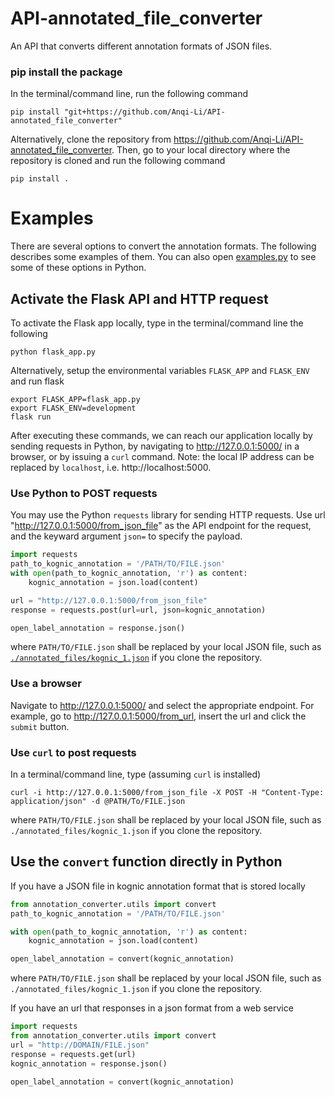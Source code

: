 # API-annotated_file_converter
An API that converts different annotation formats of JSON files.

### pip install the package
In the terminal/command line, run the following command
```
pip install "git+https://github.com/Anqi-Li/API-annotated_file_converter"
```

Alternatively, clone the repository from https://github.com/Anqi-Li/API-annotated_file_converter. Then, go to your local directory where the repository is cloned and run the following command
```
pip install .
```

# Examples
There are several options to convert the annotation formats. The following describes some examples of them. You can also open [examples.py](annotation_converter/examples.py) to see some of these options in Python.

## Activate the Flask API and HTTP request
To activate the Flask app locally, type in the terminal/command line the following
```
python flask_app.py
```
Alternatively, setup the environmental variables `FLASK_APP` and `FLASK_ENV` and run flask
```
export FLASK_APP=flask_app.py
export FLASK_ENV=development
flask run
```

After executing these commands, we can reach our application locally by sending requests in Python, by navigating to http://127.0.0.1:5000/ in a browser, or by issuing a `curl` command. Note: the local IP address can be replaced by `localhost`, i.e. http://localhost:5000. 

### Use Python to POST requests
You may use the Python `requests` library for sending HTTP requests. Use url "http://127.0.0.1:5000/from_json_file" as the API endpoint for the request, and the keyward argument `json=` to specify the payload.
```Python
import requests
path_to_kognic_annotation = '/PATH/TO/FILE.json'
with open(path_to_kognic_annotation, 'r') as content:
    kognic_annotation = json.load(content)

url = "http://127.0.0.1:5000/from_json_file"
response = requests.post(url=url, json=kognic_annotation)

open_label_annotation = response.json()
```
where `PATH/TO/FILE.json` shall be replaced by your local JSON file, such as [`./annotated_files/kognic_1.json`](./annotated_files/kognic_1.json) if you clone the repository.

### Use a browser
Navigate to http://127.0.0.1:5000/ and select the appropriate endpoint.
For example, go to http://127.0.0.1:5000/from_url, insert the url and click the `submit` button.

### Use `curl` to post requests
In a terminal/command line, type (assuming `curl` is installed)
```
curl -i http://127.0.0.1:5000/from_json_file -X POST -H "Content-Type: application/json" -d @PATH/To/FILE.json
```
where `PATH/TO/FILE.json` shall be replaced by your local JSON file, such as `./annotated_files/kognic_1.json` if you clone the repository.

## Use the `convert` function directly in Python
If you have a JSON file in kognic annotation format that is stored locally
```python
from annotation_converter.utils import convert
path_to_kognic_annotation = '/PATH/TO/FILE.json'

with open(path_to_kognic_annotation, 'r') as content:
    kognic_annotation = json.load(content)

open_label_annotation = convert(kognic_annotation)
```
where `PATH/TO/FILE.json` shall be replaced by your local JSON file, such as `./annotated_files/kognic_1.json` if you clone the repository.

If you have an url that responses in a json format from a web service
```python
import requests
from annotation_converter.utils import convert
url = "http://DOMAIN/FILE.json" 
response = requests.get(url)
kognic_annotation = response.json()

open_label_annotation = convert(kognic_annotation)

```